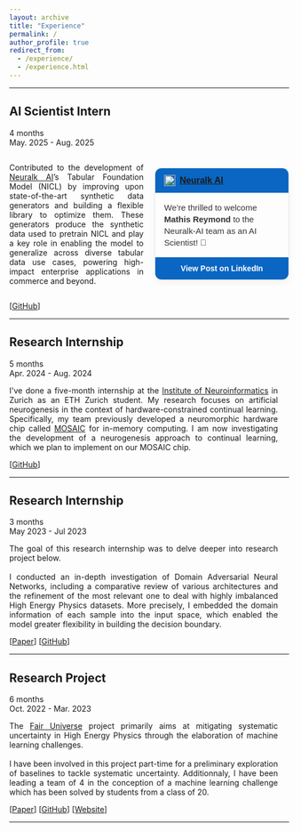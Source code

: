 ```yaml
---
layout: archive
title: "Experience"
permalink: /
author_profile: true
redirect_from: 
  - /experience/
  - /experience.html
---
```


---

## AI Scientist Intern
4 months<br>
May. 2025 - Aug. 2025
<div style="display: flex; align-items: center;">
  <div style="flex: 1; text-align: justify; margin-right: 20px;">
    <p>Contributed to the development of <a href="https://www.neuralk-ai.com/">Neuralk AI</a>’s Tabular Foundation Model (NICL) by improving upon state-of-the-art synthetic data generators and building a flexible library to optimize them. These generators produce the synthetic data used to pretrain NICL and play a key role in enabling the model to generalize across diverse tabular data use cases, powering high-impact enterprise applications in commerce and beyond.</p>
  </div>
  <div style="flex: 1;">
    <div style="max-width: 600px; margin: 20px auto; border: 1px solid #e1e9ee; border-radius: 12px; box-shadow: 0 4px 12px rgba(0,0,0,0.05); overflow: hidden; font-family: Arial, sans-serif;">
  <div style="background: #0a66c2; color: white; padding: 12px 16px; font-size: 16px; font-weight: bold; display: flex; align-items: center;">
    <img src="https://upload.wikimedia.org/wikipedia/commons/8/81/LinkedIn_icon.svg" alt="LinkedIn" style="width: 20px; height: 20px; margin-right: 8px;">
    <a href="https://fr.linkedin.com/company/neuralk-ai">Neuralk AI</a>
  </div>
  <div style="padding: 16px; font-size: 15px; color: #333; line-height: 1.4;">
    We’re thrilled to welcome <strong>Mathis Reymond</strong> to the Neuralk-AI team as an AI Scientist! 🎉 
  </div>
  <a href="https://www.linkedin.com/posts/neuralk-ai_were-thrilled-to-welcome-mathis-reymond-activity-7361328203036037120-DVzw" target="_blank" style="display: block; text-align: center; background: #0a66c2; color: white; text-decoration: none; padding: 12px; font-weight: bold; font-size: 14px;">
    View Post on LinkedIn
  </a>
</div>

  </div>
</div>

[[GitHub](https://github.com/Neuralk-AI)]

---

## Research Internship
5 months<br>
Apr. 2024 - Aug. 2024

<div style="flex: 1; text-align: justify; margin-right: 20px;">
    <p>I've done a five-month internship at the <a href="https://www.ini.uzh.ch/en/research/groups/EIS/Research.html">Institute of Neuroinformatics</a> in Zurich as an ETH Zurich student. My research focuses on artificial neurogenesis in the context of hardware-constrained continual learning. Specifically, my team previously developed a neuromorphic hardware chip called <a href="https://www.nature.com/articles/s41467-023-44365-x">MOSAIC</a> for in-memory computing. I am now investigating the development of a neurogenesis approach to continual learning, which we plan to implement on our MOSAIC chip.</p>
</div>

[[GitHub](https://github.com/Mathisnplus1/Master-Thesis)]

---

## Research Internship
3 months<br>
May 2023 - Jul 2023

<div style="flex: 1; text-align: justify; margin-right: 20px;">
    <p>The goal of this research internship was to delve deeper into research project below.
    <br><br>
    I conducted an in-depth investigation of Domain Adversarial Neural Networks, including a comparative review of various architectures and the refinement of the most relevant one to deal with highly imbalanced High Energy Physics datasets. More precisely, I embedded the domain information of each sample into the input space, which enabled the model greater flexibility in building the decision boundary.</p>
</div>

[[Paper](https://github.com/Mathisnplus1/fair-universe/blob/main/Internship/technical_report.pdf)] [[GitHub](https://github.com/Mathisnplus1/fair-universe/tree/main/Internship)]

---

## Research Project
6 months<br>
Oct. 2022 - Mar. 2023

<div style="flex: 1; text-align: justify; margin-right: 20px;">
    <p>The <a href="https://fair-universe.lbl.gov/">Fair Universe</a> project primarily aims at mitigating systematic uncertainty in High Energy Physics through the elaboration of machine learning challenges.
    <br><br>
    I have been involved in this project part-time for a preliminary exploration of baselines to tackle systematic uncertainty. Additionnaly, I have been leading a team of 4 in the conception of a machine learning challenge which has been solved by students from a class of 20.</p>
</div>

[[Paper](/files/Fair_Universe_Toy_Challenge_Report.pdf)] [[GitHub](https://github.com/FairUniverseChallenge/FairUniverseChallenge)] [[Website](https://www.codabench.org/competitions/565/?secret_key=35329465-c378-4483-9564-8a4a4bf617ba)]

---